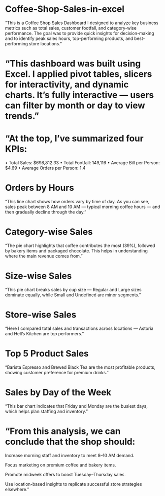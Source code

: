# Coffee-Shop-Sales-in-excel
“This is a Coffee Shop Sales Dashboard I designed to analyze key business metrics such as total sales, customer footfall, and category-wise performance. The goal was to provide quick insights for decision-making and to identify peak sales hours, top-performing products, and best-performing store locations.”

# “This dashboard was built using Excel. I applied pivot tables, slicers for interactivity, and dynamic charts. It’s fully interactive — users can filter by month or day to view trends.”

# “At the top, I’ve summarized four KPIs:
•	Total Sales: $698,812.33
•	Total Footfall: 149,116
•	Average Bill per Person: $4.69
•	Average Orders per Person: 1.4
# Orders by Hours

“This line chart shows how orders vary by time of day. As you can see, sales peak between 8 AM and 10 AM — typical morning coffee hours — and then gradually decline through the day.”

# Category-wise Sales

“The pie chart highlights that coffee contributes the most (39%), followed by bakery items and packaged chocolate. This helps in understanding where the main revenue comes from.”

# Size-wise Sales

“This pie chart breaks sales by cup size — Regular and Large sizes dominate equally, while Small and Undefined are minor segments.”

# Store-wise Sales

“Here I compared total sales and transactions across locations — Astoria and Hell’s Kitchen are top performers.”

# Top 5 Product Sales

“Barista Espresso and Brewed Black Tea are the most profitable products, showing customer preference for premium drinks.”

# Sales by Day of the Week

“This bar chart indicates that Friday and Monday are the busiest days, which helps plan staffing and inventory.”

# “From this analysis, we can conclude that the shop should:

Increase morning staff and inventory to meet 8–10 AM demand.

Focus marketing on premium coffee and bakery items.

Promote midweek offers to boost Tuesday–Thursday sales.

Use location-based insights to replicate successful store strategies elsewhere.”


